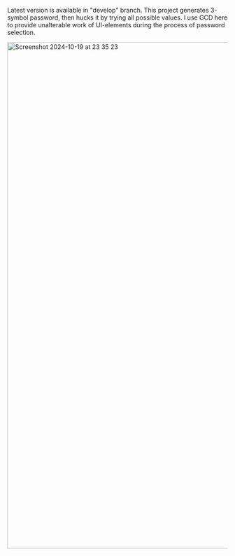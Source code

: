 Latest version is available in "develop" branch. 
This project generates 3-symbol password, then hucks it by trying all possible values. 
I use GCD here to provide unalterable work of UI-elements during the process of password selection.


<img width="1157" alt="Screenshot 2024-10-19 at 23 35 23" src="https://github.com/user-attachments/assets/4de47d29-374a-447e-a32c-43629ccf7fa4">

